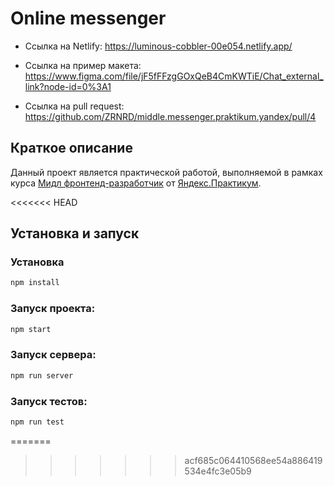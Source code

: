 
# Online messenger

* Ссылка на Netlify: https://luminous-cobbler-00e054.netlify.app/

* Ссылка на пример макета: https://www.figma.com/file/jF5fFFzgGOxQeB4CmKWTiE/Chat_external_link?node-id=0%3A1

* Ссылка на pull request: https://github.com/ZRNRD/middle.messenger.praktikum.yandex/pull/4

## Краткое описание

Данный проект является практической работой, выполняемой в рамках курса [Мидл фронтенд-разработчик](https://praktikum.yandex.ru/middle-frontend/) от [Яндекс.Практикум](https://praktikum.yandex.ru).

<<<<<<< HEAD
## Установка и запуск

### Установка

```bash
npm install
```

### Запуск проекта:

```bash
npm start
```

### Запуск сервера: 

```bash
npm run server
```

### Запуск тестов:

```bash
npm run test
```

=======
>>>>>>> acf685c064410568ee54a886419534e4fc3e05b9

